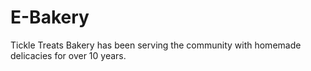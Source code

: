 # E-Bakery
Tickle Treats Bakery has been serving the community with homemade delicacies for over 10 years.
